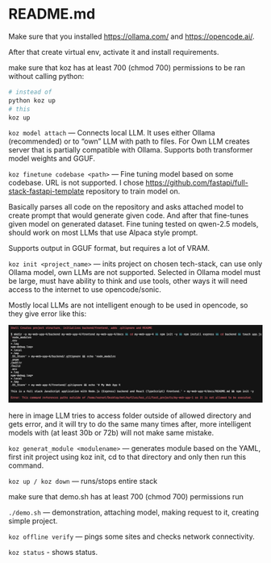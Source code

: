 # README.md

Make sure that you installed https://ollama.com/ and https://opencode.ai/.

After that create virtual env, activate it and install requirements.

make sure that koz has at least 700 (chmod 700) permissions to be ran without calling python:

```bash
# instead of 
python koz up
# this
koz up
```

`koz model attach` — Connects local LLM. It uses either Ollama (recommended) or to “own” LLM with path to files. For Own LLM creates server that is partially compatible with Ollama. Supports both transformer model weights and GGUF.

`koz finetune codebase <path>` — Fine tuning model based on some codebase. URL is not supported. I chose https://github.com/fastapi/full-stack-fastapi-template repository to train model on.

Basically parses all code on the repository and asks attached model to create prompt that would generate given code. And after that fine-tunes given model on generated dataset. Fine tuning tested on qwen-2.5 models, should work on most LLMs that use Alpaca style prompt.

Supports output in GGUF format, but requires a lot of VRAM.

`koz init <project_name>` — inits project on chosen tech-stack, can use only Ollama model, own LLMs are not supported. Selected in Ollama model must be large, must have ability to think and use tools, other ways it will need access to the internet to use opencode/sonic.  

Mostly local LLMs are not intelligent enough to be used in opencode, so they give error like this:

![image.png](image.png)

here in image LLM tries to access folder outside of allowed directory and gets error, and it will try to do the same many times after, more intelligent models with (at least 30b or 72b) will not make same mistake.

`koz generat_module <modulename>` — generates module based on the YAML, first init project using koz init, cd to that directory and only then run this command.

`koz up / koz down` — runs/stops entire stack

make sure that demo.sh has at least 700 (chmod 700) permissions run

`./demo.sh` — demonstration, attaching model, making request to it, creating simple project.

`koz offline verify` — pings some sites and checks network connectivity.

`koz status` - shows status.